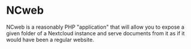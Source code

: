 # NCweb
NCweb is a reasonably PHP "application" that will allow you to expose a given folder of a Nextcloud instance and serve documents from it as if it would have been a regular website.

